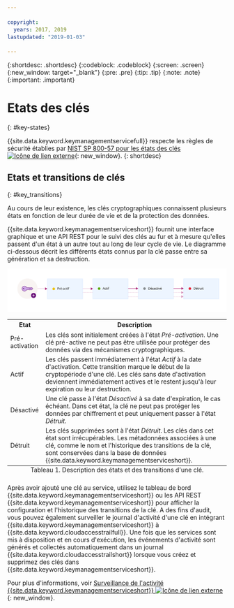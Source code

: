 ```yaml
---

copyright:
  years: 2017, 2019
lastupdated: "2019-01-03"

---
```


{:shortdesc: .shortdesc}
{:codeblock: .codeblock}
{:screen: .screen}
{:new_window: target="_blank"}
{:pre: .pre}
{:tip: .tip}
{:note: .note}
{:important: .important}

# Etats des clés
{: #key-states}

{{site.data.keyword.keymanagementservicefull}} respecte les règles de sécurité établies par [NIST SP 800-57 pour les états des clés ![Icône de lien externe](../../../icons/launch-glyph.svg "Icône de lien externe")](http://nvlpubs.nist.gov/nistpubs/SpecialPublications/NIST.SP.800-57pt1r4.pdf){: new_window}.
{: shortdesc}

## Etats et transitions de clés
{: #key_transitions}

Au cours de leur existence, les clés cryptographiques connaissent plusieurs états en fonction de leur durée de vie et de la protection des données. 

{{site.data.keyword.keymanagementserviceshort}} fournit une interface graphique et une API REST pour le suivi des clés au fur et à mesure qu'elles passent d'un état à un autre tout au long de leur cycle de vie. Le diagramme ci-dessous décrit les différents états connus par la clé passe entre sa génération et sa destruction.

![Ce diagramme présente les mêmes composants que ceux décrits dans le tableau de définitions ci-dessous.](../images/key-states_min.svg)

<table>
  <tr>
    <th>Etat</th>
    <th>Description</th>
  </tr>
  <tr>
    <td>Pré-activation</td>
    <td>Les clés sont initialement créées à l'état <i>Pré-activation</i>. Une clé pré-active ne peut pas être utilisée pour protéger des données via des mécanismes cryptographiques.</td>
  </tr>
  <tr>
    <td>Actif</td>
    <td>Les clés passent immédiatement à l'état <i>Actif</i> à la date d'activation. Cette transition marque le début de la cryptopériode d'une clé. Les clés sans date d'activation deviennent immédiatement actives et le restent jusqu'à leur expiration ou leur destruction.</td>
  </tr>
  <tr>
    <td>Désactivé</td>
    <td>Une clé passe à l'état <i>Désactivé</i> à sa date d'expiration, le cas échéant. Dans cet état, la clé ne peut pas protéger les données par chiffrement et peut uniquement passer à l'état <i>Détruit</i>.</td>
  </tr>
  <tr>
    <td>Détruit</td>
    <td>Les clés supprimées sont à l'état <i>Détruit</i>. Les clés dans cet état sont irrécupérables. Les métadonnées associées à une clé, comme le nom et l'historique des transitions de la clé, sont conservées dans la base de données {{site.data.keyword.keymanagementserviceshort}}.</td>
  </tr>
  <caption style="caption-side:bottom;">Tableau 1. Description des états et des transitions d'une clé.</caption>
</table>

Après avoir ajouté une clé au service, utilisez le tableau de bord {{site.data.keyword.keymanagementserviceshort}} ou les API REST {{site.data.keyword.keymanagementserviceshort}} pour afficher la configuration et l'historique des transitions de la clé. A des fins d'audit, vous pouvez également surveiller le journal d'activité d'une clé en intégrant {{site.data.keyword.keymanagementserviceshort}} à {{site.data.keyword.cloudaccesstrailfull}}. Une fois que les services sont mis à disposition et en cours d'exécution, les événements d'activité sont générés et collectés automatiquement dans un journal {{site.data.keyword.cloudaccesstrailshort}} lorsque vous créez et supprimez des clés dans {{site.data.keyword.keymanagementserviceshort}}. 

Pour plus d'informations, voir [Surveillance de l'activité {{site.data.keyword.keymanagementserviceshort}} ![Icône de lien externe](../../../icons/launch-glyph.svg "Icône de lien externe")](/docs/services/cloud-activity-tracker/services/security_svcs.html#key_protect){: new_window}.

